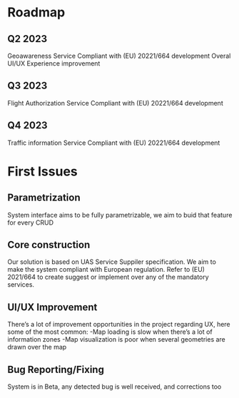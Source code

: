 # Roadmap

## Q2 2023

Geoawareness Service Compliant with (EU) 20221/664 development
Overal UI/UX Experience improvement

## Q3 2023

Flight Authorization Service Compliant with (EU) 20221/664 development

## Q4 2023

Traffic information Service Compliant with (EU) 20221/664 development

# First Issues

## Parametrization

System interface aims to be fully parametrizable, we aim to buid that feature for every CRUD 

## Core construction

Our solution is based on UAS Service Suppiler specification. We aim to make the system compliant with European regulation.
Refer to (EU) 2021/664 to create suggest or implement over any of the mandatory services.

## UI/UX Improvement

There’s a lot of improvement opportunities in the project regarding UX, here some of the most common:
-Map loading is slow when there’s a lot of information zones
-Map visualization is poor when several geometries are drawn over the map

## Bug Reporting/Fixing

System is in Beta, any detected bug is well received, and corrections too